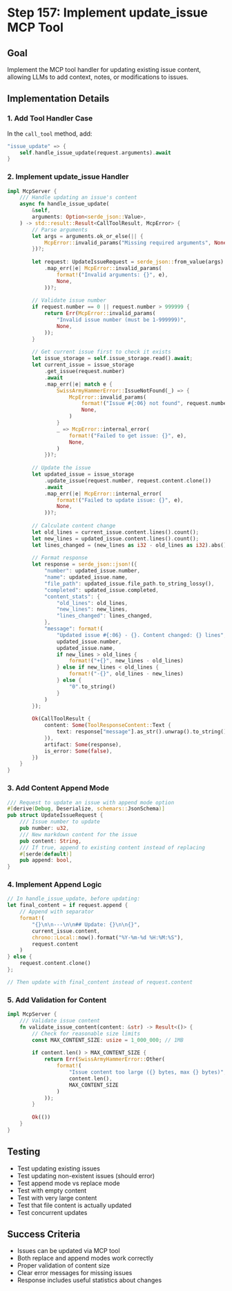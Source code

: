 # Step 157: Implement update_issue MCP Tool

## Goal
Implement the MCP tool handler for updating existing issue content, allowing LLMs to add context, notes, or modifications to issues.

## Implementation Details

### 1. Add Tool Handler Case
In the `call_tool` method, add:

```rust
"issue_update" => {
    self.handle_issue_update(request.arguments).await
}
```

### 2. Implement update_issue Handler

```rust
impl McpServer {
    /// Handle updating an issue's content
    async fn handle_issue_update(
        &self,
        arguments: Option<serde_json::Value>,
    ) -> std::result::Result<CallToolResult, McpError> {
        // Parse arguments
        let args = arguments.ok_or_else(|| {
            McpError::invalid_params("Missing required arguments", None)
        })?;
        
        let request: UpdateIssueRequest = serde_json::from_value(args)
            .map_err(|e| McpError::invalid_params(
                format!("Invalid arguments: {}", e),
                None,
            ))?;
        
        // Validate issue number
        if request.number == 0 || request.number > 999999 {
            return Err(McpError::invalid_params(
                "Invalid issue number (must be 1-999999)",
                None,
            ));
        }
        
        // Get current issue first to check it exists
        let issue_storage = self.issue_storage.read().await;
        let current_issue = issue_storage
            .get_issue(request.number)
            .await
            .map_err(|e| match e {
                SwissArmyHammerError::IssueNotFound(_) => {
                    McpError::invalid_params(
                        format!("Issue #{:06} not found", request.number),
                        None,
                    )
                }
                _ => McpError::internal_error(
                    format!("Failed to get issue: {}", e),
                    None,
                )
            })?;
        
        // Update the issue
        let updated_issue = issue_storage
            .update_issue(request.number, request.content.clone())
            .await
            .map_err(|e| McpError::internal_error(
                format!("Failed to update issue: {}", e),
                None,
            ))?;
        
        // Calculate content change
        let old_lines = current_issue.content.lines().count();
        let new_lines = updated_issue.content.lines().count();
        let lines_changed = (new_lines as i32 - old_lines as i32).abs();
        
        // Format response
        let response = serde_json::json!({
            "number": updated_issue.number,
            "name": updated_issue.name,
            "file_path": updated_issue.file_path.to_string_lossy(),
            "completed": updated_issue.completed,
            "content_stats": {
                "old_lines": old_lines,
                "new_lines": new_lines,
                "lines_changed": lines_changed,
            },
            "message": format!(
                "Updated issue #{:06} - {}. Content changed: {} lines",
                updated_issue.number,
                updated_issue.name,
                if new_lines > old_lines {
                    format!("+{}", new_lines - old_lines)
                } else if new_lines < old_lines {
                    format!("-{}", old_lines - new_lines)
                } else {
                    "0".to_string()
                }
            )
        });
        
        Ok(CallToolResult {
            content: Some(ToolResponseContent::Text {
                text: response["message"].as_str().unwrap().to_string(),
            }),
            artifact: Some(response),
            is_error: Some(false),
        })
    }
}
```

### 3. Add Content Append Mode

```rust
/// Request to update an issue with append mode option
#[derive(Debug, Deserialize, schemars::JsonSchema)]
pub struct UpdateIssueRequest {
    /// Issue number to update
    pub number: u32,
    /// New markdown content for the issue
    pub content: String,
    /// If true, append to existing content instead of replacing
    #[serde(default)]
    pub append: bool,
}
```

### 4. Implement Append Logic

```rust
// In handle_issue_update, before updating:
let final_content = if request.append {
    // Append with separator
    format!(
        "{}\n\n---\n\n## Update: {}\n\n{}",
        current_issue.content,
        chrono::Local::now().format("%Y-%m-%d %H:%M:%S"),
        request.content
    )
} else {
    request.content.clone()
};

// Then update with final_content instead of request.content
```

### 5. Add Validation for Content

```rust
impl McpServer {
    /// Validate issue content
    fn validate_issue_content(content: &str) -> Result<()> {
        // Check for reasonable size limits
        const MAX_CONTENT_SIZE: usize = 1_000_000; // 1MB
        
        if content.len() > MAX_CONTENT_SIZE {
            return Err(SwissArmyHammerError::Other(
                format!(
                    "Issue content too large ({} bytes, max {} bytes)",
                    content.len(),
                    MAX_CONTENT_SIZE
                )
            ));
        }
        
        Ok(())
    }
}
```

## Testing
- Test updating existing issues
- Test updating non-existent issues (should error)
- Test append mode vs replace mode
- Test with empty content
- Test with very large content
- Test that file content is actually updated
- Test concurrent updates

## Success Criteria
- Issues can be updated via MCP tool
- Both replace and append modes work correctly
- Proper validation of content size
- Clear error messages for missing issues
- Response includes useful statistics about changes